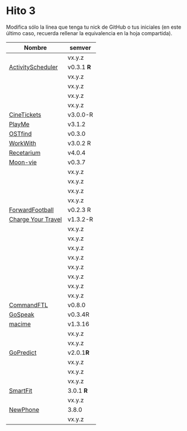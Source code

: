 # Hito 3

Modifica sólo la línea que tenga tu nick de GitHub o tus iniciales (en este
último caso, recuerda rellenar la equivalencia en la hoja compartida).

|                                                       Nombre | semver |
|--------------------------------------------------------------|--------|
|                                   <!-- Enlace de A M A M --> | vx.y.z |
|             [ActivityScheduler](https://github.com/khawla-k-banydomi/schedulerrestfulapi) | v0.3.1 **R** |
|                                   <!-- Enlace de B A F H --> | vx.y.z |
|                            <!-- Enlace de hamadabouhcida --> | vx.y.z |
|                                   <!-- Enlace de 4yacine --> | vx.y.z |
|                                 <!-- Enlace de kevincamp --> | vx.y.z |
|                                [CineTickets](https://github.com/mcarmona99/CineTickets) | v3.0.0-R |
|                [PlayMe](https://github.com/Jumacasni/PlayMe) | v3.1.2 |
|                               [OSTfind](https://github.com/jlgallego99/OSTfind) | v0.3.0 |
|                                    [WorkWith](https://github.com/migueg/CC-Proyecto-21-22) | v3.0.2 R|
|             [Recetarium](https://github.com/jcgq/MII_CC_UGR) | v4.0.4 |
|              [Moon-vie](https://github.com/LCinder/Moon-vie) | v0.3.7 |
|                                       <!-- Enlace de I Z --> | vx.y.z |
|                                       <!-- Enlace de J M --> | vx.y.z |
|                                   <!-- Enlace de K M E S --> | vx.y.z |
|                                       <!-- Enlace de K Z --> | vx.y.z |
|                                  [ForwardFootball](https://github.com/vntr-CC/ForwardFootball) | v0.2.3 R|
|                              [Charge Your Travel](https://github.com/DomingoLopez/Charge-Your-Travel) | v1.3.2-R|
|                               <!-- Enlace de MenaBarrera --> | vx.y.z |
|                                   <!-- Enlace de Mil4n0r --> | vx.y.z |
|                                     <!-- Enlace de N M D --> | vx.y.z |
|                                       <!-- Enlace de N N --> | vx.y.z |
|                                     <!-- Enlace de O T M --> | vx.y.z |
|                                     <!-- Enlace de O A A --> | vx.y.z |
|                                   <!-- Enlace de P S S L --> | vx.y.z |
|                                   <!-- Enlace de Samius1 --> | vx.y.z |
|          [CommandFTL](https://github.com/Anglepi/CommandFTL) | v0.8.0 |
|             [GoSpeak](https://github.com/opolovynka/GoSpeak) | v0.3.4R |
|              [macime](https://github.com/soyjorgeprg/macime) | v1.3.16|
|                                    <!-- Enlace de jscoba --> | vx.y.z |
|                                  <!-- Enlace de Josalmer --> | vx.y.z |
| [GoPredict](https://github.com/ajalba/gopredict) | v2.0.1**R** |
|                                     <!-- Enlace de S M C --> | vx.y.z |
|                                   <!-- Enlace de saxtonv --> | vx.y.z |
|                                   <!-- Enlace de Nastard --> | vx.y.z |
|       [SmartFit](https://github.com/marcos-toranzo/SmartFit) |  3.0.1 **R** |
|                            <!-- Enlace de carlostorralba --> | vx.y.z |
|              [NewPhone](https://github.com/vtt0001/NewPhone) | 3.8.0 |
|                            <!-- Enlace de ccvaillant1992 --> | vx.y.z |
